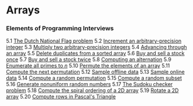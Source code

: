 # Arrays
### Elements of Programming Interviews
 5.1  [The Dutch National Flag problem](README.md)
 5.2  [Increment an arbitrary-precision integer](README.md)
 5.3  [Multiply two arbitrary-precision integers](README.md)
 5.4  [Advancing through an array](README.md)
 5.5  [Delete duplicates from a sorted array](README.md)
 5.6  [Buy and sell a stock once](README.md)
 5.7  [Buy and sell a stock twice](README.md)
 5.8  [Computing an alternation](README.md)
 5.9  [Enumerate all primes to $n$](README.md)
 5.10  [Permute the elements of an array](README.md)
 5.11  [Compute the next permutation](README.md)
 5.12  [Sample offline data](README.md)
 5.13  [Sample online data](README.md)
 5.14  [Compute a random permutation](README.md)
 5.15  [Compute a random subset](README.md)
 5.16  [Generate nonuniform random numbers](README.md)
 5.17  [The Sudoku checker problem](README.md)
 5.18  [Compute the spiral ordering of a 2D array](README.md)
 5.19  [Rotate a 2D array](README.md)
 5.20  [Compute rows in Pascal's Triangle](README.md)
